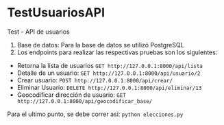 # TestUsuariosAPI
Test - API de usuarios

1. Base de datos: Para la base de datos se utilizó PostgreSQL
2. Los endpoints para realizar las respectivas pruebas son los siguientes:


* Retorna la lista de usuarios ``GET http://127.0.0.1:8000/api/lista``
* Detalle de un usuario: ``GET http://127.0.0.1:8000/api/usuario/2``
* Crear usuario: ``POST http://127.0.0.1:8000/api/crear/``
* Eliminar Usuario: ``DELETE http://127.0.0.1:8000/api/eliminar/13``
* Geocodificar dirección de usuario: ``GET http://127.0.0.1:8000/api/geocodificar_base/``

Para el ultimo punto, se debe correr así:
``python elecciones.py``